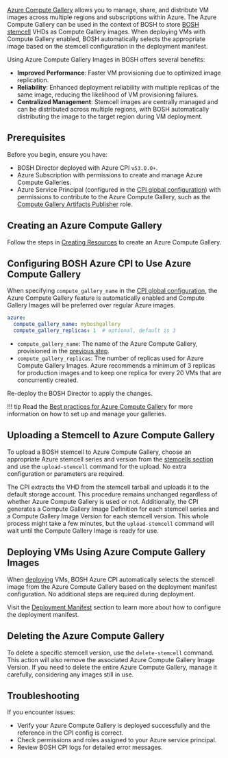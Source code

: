 [Azure Compute Gallery](https://learn.microsoft.com/en-us/azure/virtual-machines/azure-compute-gallery) allows you to manage, share, and distribute VM images across multiple regions and subscriptions within Azure. The Azure Compute Gallery can be used in the context of BOSH to store [BOSH stemcell](./stemcell.md) VHDs as Compute Gallery images. When deploying VMs with Compute Gallery enabled, BOSH automatically selects the appropriate image based on the stemcell configuration in the deployment manifest.

Using Azure Compute Gallery Images in BOSH offers several benefits:

- **Improved Performance**: Faster VM provisioning due to optimized image replication.
- **Reliability**: Enhanced deployment reliability with multiple replicas of the same image, reducing the likelihood of VM provisioning failures.
- **Centralized Management**: Stemcell images are centrally managed and can be distributed across multiple regions, with BOSH automatically distributing the image to the target region during VM deployment.

## Prerequisites

Before you begin, ensure you have:

- BOSH Director deployed with Azure CPI `v53.0.0+`.
- Azure Subscription with permissions to create and manage Azure Compute Galleries.
- Azure Service Principal (configured in the [CPI global configuration](./azure-cpi.md#global)) with permissions to contribute to the Azure Compute Gallery, such as the [Compute Gallery Artifacts Publisher](https://learn.microsoft.com/en-us/azure/role-based-access-control/built-in-roles/compute#compute-gallery-artifacts-publisher) role.

## Creating an Azure Compute Gallery

Follow the steps in [Creating Resources](./azure-resources.md#compute-gallery) to create an Azure Compute Gallery.

## Configuring BOSH Azure CPI to Use Azure Compute Gallery

When specifying `compute_gallery_name` in the [CPI global configuration](./azure-cpi.md#global), the Azure Compute Gallery feature is automatically enabled and Compute Gallery Images will be preferred over regular Azure images.

```yaml
azure:
  compute_gallery_name: myboshgallery
  compute_gallery_replicas: 1  # optional, default is 3
```

- `compute_gallery_name`: The name of the Azure Compute Gallery, provisioned in the [previous step](#configuring-bosh-azure-cpi-to-use-azure-compute-gallery).
- `compute_gallery_replicas`: The number of replicas used for Azure Compute Gallery Images. Azure recommends a minimum of 3 replicas for production images and to keep one replica for every 20 VMs that are concurrently created.

Re-deploy the BOSH Director to apply the changes.

!!! tip
    Read the [Best practices for Azure Compute Gallery](https://learn.microsoft.com/en-us/azure/virtual-machines/azure-compute-gallery#best-practices) for more information on how to set up and manage your galleries.

## Uploading a Stemcell to Azure Compute Gallery

To upload a BOSH stemcell to Azure Compute Gallery, choose an appropriate Azure stemcell series and version from the [stemcells section](https://bosh.io/stemcells) and use the `upload-stemcell` command for the upload. No extra configuration or parameters are required.

The CPI extracts the VHD from the stemcell tarball and uploads it to the default storage account. This procedure remains unchanged regardless of whether Azure Compute Gallery is used or not. Additionally, the CPI generates a Compute Gallery Image Definition for each stemcell series and a Compute Gallery Image Version for each stemcell version. This whole process might take a few minutes, but the `upload-stemcell` command will wait until the Compute Gallery Image is ready for use.

## Deploying VMs Using Azure Compute Gallery Images

When [deploying](./deployment.md) VMs, BOSH Azure CPI automatically selects the stemcell image from the Azure Compute Gallery based on the deployment manifest configuration. No additional steps are required during deployment.

Visit the [Deployment Manifest](./deployment-manifest.md) section to learn more about how to configure the deployment manifest.

## Deleting the Azure Compute Gallery

To delete a specific stemcell version, use the `delete-stemcell` command. This action will also remove the associated Azure Compute Gallery Image Version. If you need to delete the entire Azure Compute Gallery, manage it carefully, considering any images still in use.

## Troubleshooting

If you encounter issues:

- Verify your Azure Compute Gallery is deployed successfully and the reference in the CPI config is correct.
- Check permissions and roles assigned to your Azure service principal.
- Review BOSH CPI logs for detailed error messages.
